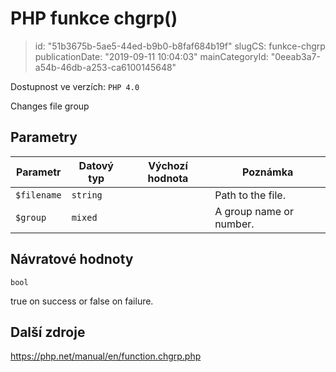 PHP funkce chgrp()
================================

> id: "51b3675b-5ae5-44ed-b9b0-b8faf684b19f"
> slugCS: funkce-chgrp
> publicationDate: "2019-09-11 10:04:03"
> mainCategoryId: "0eeab3a7-a54b-46db-a253-ca6100145648"

Dostupnost ve verzích: `PHP 4.0`

Changes file group


Parametry
--------------

| Parametr | Datový typ | Výchozí hodnota | Poznámka |
|-----|-----|-----|-----|
| `$filename` | `string` |  | Path to the file. |
| `$group` | `mixed` |  | A group name or number. |


Návratové hodnoty
----------------

`bool`

true on success or false on failure.

Další zdroje
------------

https://php.net/manual/en/function.chgrp.php
